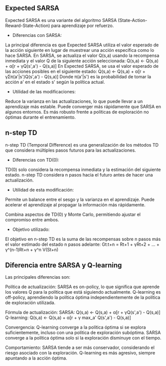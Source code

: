 ## Expected SARSA

Expected SARSA es una variante del algoritmo SARSA (State-Action-Reward-State-Action) para aprendizaje por refuerzo.

- Diferencias con SARSA:

La principal diferencia es que Expected SARSA utiliza el valor esperado de la acción siguiente en lugar de muestrear una acción específica como lo hace SARSA.
En SARSA, se actualiza el valor Q(s,a) usando la recompensa inmediata y el valor Q de la siguiente acción seleccionada:
Q(s,a) ← Q(s,a) + α[r + γQ(s',a') - Q(s,a)]
En Expected SARSA, se usa el valor esperado de las acciones posibles en el siguiente estado:
Q(s,a) ← Q(s,a) + α[r + γΣπ(a'|s')Q(s',a') - Q(s,a)]
Donde π(a'|s') es la probabilidad de tomar la acción a' en el estado s' según la política actual.

- Utilidad de las modificaciones:

Reduce la varianza en las actualizaciones, lo que puede llevar a un aprendizaje más estable.
Puede converger más rápidamente que SARSA en algunos entornos.
Es más robusto frente a políticas de exploración no óptimas durante el entrenamiento.


## n-step TD

n-step TD (Temporal Difference) es una generalización de los métodos TD que considera múltiples pasos futuros para las actualizaciones.

-  Diferencias con TD(0):

TD(0) solo considera la recompensa inmediata y la estimación del siguiente estado. n-step TD considera n pasos hacia el futuro antes de hacer una actualización.

-  Utilidad de esta modificación:

Permite un balance entre el sesgo y la varianza en el aprendizaje.
Puede acelerar el aprendizaje al propagar la información más rápidamente.

Combina aspectos de TD(0) y Monte Carlo, permitiendo ajustar el compromiso entre ambos.

-  Objetivo utilizado:

El objetivo en n-step TD es la suma de las recompensas sobre n pasos más el valor estimado del estado n pasos adelante:
Gt:t+n = Rt+1 + γRt+2 + ... + γ^(n-1)Rt+n + γ^n V(St+n)

## Diferencia entre SARSA y Q-learning

Las principales diferencias son:

Política de actualización:
SARSA es on-policy, lo que significa que aprende los valores Q para la política que está siguiendo actualmente.
Q-learning es off-policy, aprendiendo la política óptima independientemente de la política de exploración utilizada.

Fórmula de actualización:
SARSA: Q(s,a) ← Q(s,a) + α[r + γQ(s',a') - Q(s,a)]
Q-learning: Q(s,a) ← Q(s,a) + α[r + γ max_a' Q(s',a') - Q(s,a)]

Convergencia:
Q-learning converge a la política óptima si se explora suficientemente, incluso con una política de exploración subóptima.
SARSA converge a la política óptima solo si la exploración disminuye con el tiempo.

Comportamiento:
SARSA tiende a ser más conservador, considerando el riesgo asociado con la exploración.
Q-learning es más agresivo, siempre apuntando a la acción óptima.